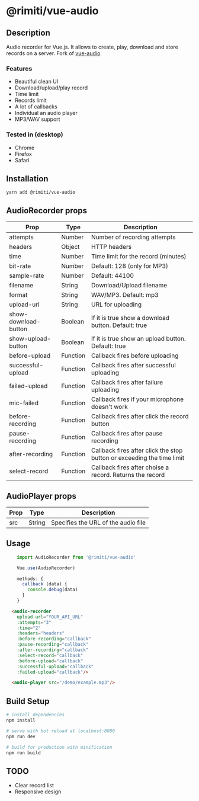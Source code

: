 # @rimiti/vue-audio


## Description

Audio recorder for Vue.js. It allows to create, play, download and store records on a server.
Fork of [vue-audio](https://github.com/rimiti/vue-audio)

### Features

- Beautiful clean UI
- Download/upload/play record
- Time limit
- Records limit
- A lot of callbacks
- Individual an audio player
- MP3/WAV support

### Tested in (desktop)

- Chrome
- Firefox
- Safari

## Installation

```
yarn add @rimiti/vue-audio
```

## AudioRecorder props

| Prop                  | Type     | Description                                                              |
| --------------------- | -------- | ------------------------------------------------------------------------ |
| attempts              | Number   | Number of recording attempts                                             |
| headers               | Object   | HTTP headers                                                             |
| time                  | Number   | Time limit for the record (minutes)                                      |
| bit-rate              | Number   | Default: 128 (only for MP3)                                              |
| sample-rate           | Number   | Default: 44100                                                           |
| filename              | String   | Download/Upload filename                                                 |
| format                | String   | WAV/MP3. Default: mp3                                                    |
| upload-url            | String   | URL for uploading                                                        |
| show-download-button  | Boolean  | If it is true show a download button. Default: true                      |
| show-upload-button    | Boolean  | If it is true show an upload button. Default: true                       |
| before-upload         | Function | Callback fires before uploading                                          |
| successful-upload     | Function | Callback fires after successful uploading                                |
| failed-upload         | Function | Callback fires after failure uploading                                   |
| mic-failed            | Function | Callback fires if your microphone doesn't work                           |
| before-recording      | Function | Callback fires after click the record button                             |
| pause-recording       | Function | Callback fires after pause recording                                     |
| after-recording       | Function | Callback fires after click the stop button or exceeding the time limit   |
| select-record         | Function | Callback fires after choise a record. Returns the record                 |

## AudioPlayer props

| Prop                  | Type     | Description                                                     |
| --------------------- | -------- | --------------------------------------------------------------- |
| src                   | String   | Specifies the URL of the audio file                             |

## Usage

```js
    import AudioRecorder from '@rimiti/vue-audio'

    Vue.use(AudioRecorder)
```

```js
    methods: {
      callback (data) {
        console.debug(data)
      }
    }
```

```html
  <audio-recorder
    upload-url="YOUR_API_URL"
    :attempts="3"
    :time="2"
    :headers="headers"
    :before-recording="callback"
    :pause-recording="callback"
    :after-recording="callback"
    :select-record="callback"
    :before-upload="callback"
    :successful-upload="callback"
    :failed-upload="callback"/>
```

```html
  <audio-player src="/demo/example.mp3"/>
```

## Build Setup

``` bash
# install dependencies
npm install

# serve with hot reload at localhost:8080
npm run dev

# build for production with minification
npm run build
```

## TODO

- Clear record list
- Responsive design
